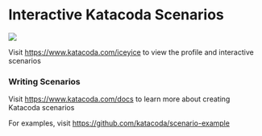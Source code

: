 # Interactive Katacoda Scenarios

[![](http://shields.katacoda.com/katacoda/iceyice/count.svg)](https://www.katacoda.com/iceyice "Get your profile on Katacoda.com")

Visit https://www.katacoda.com/iceyice to view the profile and interactive scenarios

### Writing Scenarios
Visit https://www.katacoda.com/docs to learn more about creating Katacoda scenarios

For examples, visit https://github.com/katacoda/scenario-example

